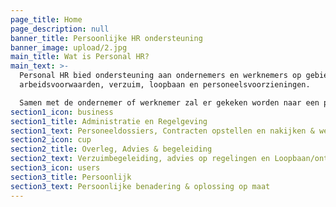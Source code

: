 ```yaml
---
page_title: Home
page_description: null
banner_title: Persoonlijke HR ondersteuning
banner_image: upload/2.jpg
main_title: Wat is Personal HR?
main_text: >-
  Personal HR bied ondersteuning aan ondernemers en werknemers op gebied van
  arbeidsvoorwaarden, verzuim, loopbaan en personeelsvoorzieningen.

  Samen met de ondernemer of werknemer zal er gekeken worden naar een passende oplossing.
section1_icon: business
section1_title: Administratie en Regelgeving
section1_text: Personeeldossiers, Contracten opstellen en nakijken & werkplek onderzoeken
section2_icon: cup
section2_title: Overleg, Advies & begeleiding
section2_text: Verzuimbegeleiding, advies op regelingen en Loopbaan/ontwikkeltrajecten
section3_icon: users
section3_title: Persoonlijk
section3_text: Persoonlijke benadering & oplossing op maat
---
```

